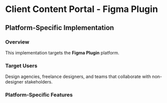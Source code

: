 # Client Content Portal - Figma Plugin

## Platform-Specific Implementation

### Overview
This implementation targets the **Figma Plugin** platform.

### Target Users
Design agencies, freelance designers, and teams that collaborate with non-designer stakeholders.

### Platform-Specific Features

